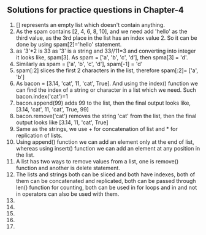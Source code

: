 ## Solutions for practice questions in Chapter-4
1. [] represents an empty list which doesn't contain anything.
2. As the spam contains [2, 4, 6, 8, 10], and we need add 'hello' as the third value, as the 3rd place in the list has an index value 2. So it can be done by using spam[2]='hello' statement.
3. as '3'*2 is 33 as '3' is a string and 33//11=3 and converting into integer it looks like, spam[3]. As spam =  ['a', 'b', 'c', 'd'], then spma[3] = 'd'.
4. Similarly as spam = ['a', 'b', 'c', 'd'], spam[-1] = 'd'
5. spam[:2] slices the first 2 characters in the list, therefore spam[:2]= ['a', 'b']
6. As bacon = [3.14, 'cat', 11, 'cat', True]. And using the index() function we can find the index of a string or character in a list which we need. Such bacon.index('cat')=1
7. bacon.append(99) adds 99 to the list, then the final output looks like, [3.14, 'cat', 11, 'cat', True, 99]
8. bacon.remove('cat') removes the string 'cat' from the list, then the final output looks like [3.14, 11, 'cat', True]
9. Same as the strings, we use + for concatenation of list and * for replication of lists.
10. Using append() function we can add an element only at the end of list, whereas using insert() function we can add an element at any position in the list.
11. A list has two ways to remove values from a list, one is remove() function and another is delete statement.
12. The lists and strings both can be sliced and both have indexes, both of them can be concatenated and replicated, both can be passed through len() function for counting, both can be used in for loops and in and not in operators can also be used with them.
13. 
14. 
15. 
16. 
17. 